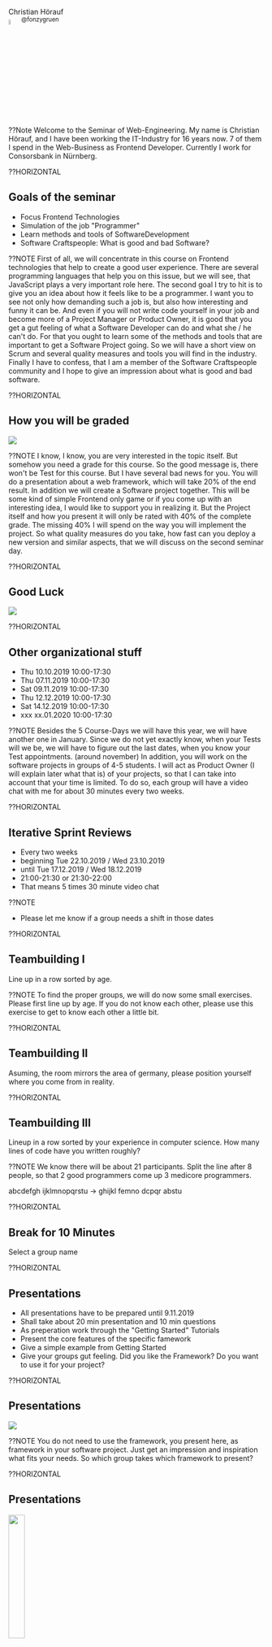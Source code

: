 Christian H&ouml;rauf<br>
<img src="images/twitter.png" width="5%"><sup>@fonzygruen</sup><br>

??Note
Welcome to the Seminar of Web-Engineering. My name is Christian Hörauf, and I have been working the IT-Industry for 16 years now. 7 of them I spend in the Web-Business as Frontend Developer. Currently I work for Consorsbank in Nürnberg.

??HORIZONTAL
## Goals of the seminar
* Focus Frontend Technologies <!-- .element: class="fragment" -->
* Simulation of the job "Programmer"  <!-- .element: class="fragment" -->
* Learn methods and tools of SoftwareDevelopment <!-- .element: class="fragment" -->
* Software Craftspeople: What is good and bad Software? <!-- .element: class="fragment" -->

??NOTE
First of all, we will concentrate in this course on Frontend technologies that help to create a good user experience. There are several programming languages that help you on this issue, but we will see, that JavaScript plays a very important role here.
The second goal I try to hit is to give you an idea about how it feels like to be a programmer. I want you to see not only how demanding such a job is, but also how interesting and funny it can be. And even if you will not write code yourself in your job and become more of a Project Manager or Product Owner, it is good that you get a gut feeling of what a Software Developer can do and what she / he can't do. 
For that you ought to learn some of the methods and tools that are important to get a Software Project going. So we will have a short view on Scrum and several quality measures and tools you will find in the industry.
Finally I have to confess, that I am a member of the Software Craftspeople community and I hope to give an impression about what is good and bad software.

<!-- ??HORIZONTAL
## Don't ask what your country can code for your, ask what you can code for your country.

Note:
Jeder von Ihnen hat vermutlich heute ein Smartphone in der Tasche.  -->

??HORIZONTAL
## How you will be graded
<img src="images/Bewertung_1.jpg">

??NOTE
I know, I know, you are very interested in the topic itself. But somehow you need a grade for this course. So the good message is, there won't be Test for this course. But I have several bad news for you. You will do a presentation about a web framework, which will take 20% of the end result. In addition we will create a Software project together. This will be some kind of simple Frontend only game or if you come up with an interesting idea, I would like to support you in realizing it. But the Project itself and how you present it will only be rated with 40% of the complete grade. The missing 40% I will spend on the way you will implement the project. So what quality measures do you take, how fast can you deploy a new version and similar aspects, that we will discuss on the second seminar day.

??HORIZONTAL
## Good Luck
<img src="images/Bewertung_2.jpg">

??HORIZONTAL
## Other organizational stuff
* Thu 10.10.2019 10:00-17:30
* Thu 07.11.2019 10:00-17:30
* Sat 09.11.2019 10:00-17:30
* Thu 12.12.2019 10:00-17:30
* Sat 14.12.2019 10:00-17:30
* xxx xx.01.2020 10:00-17:30 <!-- .element: class="fragment" -->

??NOTE
Besides the 5 Course-Days we will have this year, we will have another one in January. Since we do not yet exactly know, when your Tests will we be, we will have to figure out the last dates, when you know your Test appointments. (around november)
In addition, you will work on the software projects in groups of 4-5 students. I will act as Product Owner (I will explain later what that is) of your projects, so that I can take into account that your time is limited. To do so, each group will have a video chat with me for about 30 minutes every two weeks. 

??HORIZONTAL
## Iterative Sprint Reviews
* Every two weeks
* beginning Tue 22.10.2019 / Wed 23.10.2019 
* until Tue 17.12.2019 / Wed 18.12.2019
* 21:00-21:30 or 21:30-22:00
* That means 5 times 30 minute video chat

??NOTE
* Please let me know if a group needs a shift in those dates

??HORIZONTAL
## Teambuilding I
Line up in a row sorted by age.

??NOTE
To find the proper groups, we will do now some small exercises. Please first line up by age. If you do not know each other, please use this exercise to get to know each other a little bit.

??HORIZONTAL
## Teambuilding II
Asuming, the room mirrors the area of germany, please position yourself where you come from in reality.


??HORIZONTAL
## Teambuilding III
Lineup in a row sorted by your experience in computer science. How many lines of code have you written roughly?

??NOTE
We know there will be about 21 participants. Split the line after 8
people, so that 2 good programmers come up 3 medicore programmers.

abcdefgh ijklmnopqrstu -> ghijkl femno dcpqr abstu 

??HORIZONTAL
## Break for 10 Minutes
Select a group name

??HORIZONTAL
## Presentations
* All presentations have to be prepared until 9.11.2019 <!-- .element: class="fragment" -->
* Shall take about 20 min presentation and 10 min questions <!-- .element: class="fragment" -->
* As preperation work through the "Getting Started" Tutorials <!-- .element: class="fragment" -->
* Present the core features of the specific famework <!-- .element: class="fragment" -->
* Give a simple example from Getting Started <!-- .element: class="fragment" -->
* Give your groups gut feeling. Did you like the Framework? Do you want to use it for your project? <!-- .element: class="fragment" -->

??HORIZONTAL
## Presentations
<a href="https://www.webcomponents.org/introduction"><img src="images/webcomponents.jpg"></a>

??NOTE
You do not need to use the framework, you present here, as framework in your software project. Just get an impression and inspiration what fits your needs. So which group takes which framework to present?


??HORIZONTAL
## Presentations
<a href="https://angular.io/tutorial"><img src="images/angular.svg" width="25%"></a>

??NOTE
You do not need to use the framework, you present here, as framework in your software project. Just get an impression and inspiration what fits your needs. So which group takes which framework to present?

??HORIZONTAL
## Presentations
<a href="https://www.valentinog.com/blog/redux/"><img src="images/react-redux.png"></a>

??NOTE
You do not need to use the framework, you present here, as framework in your software project. Just get an impression and inspiration what fits your needs. So which group takes which framework to present?

??HORIZONTAL
## Presentations
<a href="https://guide.elm-lang.org/"><img src="images/elm.png"></a>

??NOTE
You do not need to use the framework, you present here, as framework in your software project. Just get an impression and inspiration what fits your needs. So which group takes which framework to present?

??HORIZONTAL
## About the Software Project
1. Feel free to bring in your own ideas <!-- .element: class="fragment" -->
1. Feel free to in include a backend solution <!-- .element: class="fragment" -->
1. Everybody codes! <!-- .element: class="fragment" -->
1. I can always get the latest working iteration of your software <!-- .element: class="fragment" -->
1. I get access to your version control system <!-- .element: class="fragment" -->
1. I get access to your ticket system <!-- .element: class="fragment" -->
1. I get access to your wiki <!-- .element: class="fragment" -->
1. I get your final tag <!-- .element: class="fragment" -->

??NOTE
Before I present you my ideas for Software Projects you can implement, let me say
1. All of these ideas are only ideas. If you have your own idea what your group wants to implement, then I will be happy to support you in it, as long it has a certain complexity. So I will not allow a pure commandline tool without gui.
2. All of these ideas have in common, that they do not need a backend server, to keep the complexity of system accesability away from you. But if you are able to include a backend server you can do so.
3. All of these ideas are not too complicated to realize. Maybe the most talented in your groups might hack one of those ideas in about 1-2 days. But I do not want you to quickly hack a result. I want you to get an idea how the process of implementing software in the industry looks like. Therefore I want all of your Teammates to code for the project and the skille programmers should also take care to set up a valid continious integration environmentor even continious deployment environment.
4. This means, me, your customer will always be able to see the latest usable iteration of your product.
5. I need access to your version controll system.
6. This means also, me, your lecturer, will have access to your ticket system.
7. And finally I get access to your wiki, where you will document your process and potential ugly parts that might arise.
8. When you think your done, you will tag the wiki and the repository with "Abschluß" and give me in adition the sha hashes of them. By that I will be able to have a final state of your work and will mark exactly that.

??HORIZONTAL
## Proposal I
### Mensch ärgere Dich nicht
<img src="images/mensch_aergere_dich_nicht.jpg">

??NOTE
Let's make a clone of the well known board game. There should also be a computer player to play against.

??HORIZONTAL
## Proposal II
### Crossword Puzzle
<img src="images/kreuzwort_raetsel.png" width="50%">
??NOTE
Let the user enter a word, look it up on wikipedia and randomly select words from that article and combine them to a crossword puzzle. The user will get a list of the used words and can by drag and drop complete the puzzle.

??HORIZONTAL
## PROPOSAL III
### DataDetector (with Electron)
<img src="images/data_detector.jpg" width="50%">

??NOTE
A tool that scans a specific directory on your harddrive and displays which subdirectory needs how much disk space.
To be able to access the hardware we use Electron.

??HORIZONTAL
## PROPOSAL IV
### Stock Checker (Browser Plugin)
<img src="images/stock_checker.jpg" width="50%">

??NOTE
A Browser Plugin, that is able to check when one of the users selected stock values exceeds or falls below a certain price. By the way, although I will show you how to use our api, I will gain nothing from it, since it is very unrealistic that my company will provide such a tool to the users.
